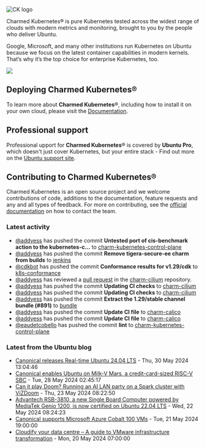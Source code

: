 ![CK logo](https://assets.ubuntu.com/v1/451d4cf4-Charmed+Kubernetes_RGB_onWhite_2022.svg)

Charmed Kubernetes® is pure Kubernetes tested across the widest range of clouds with modern metrics and monitoring, brought to you by the people who deliver Ubuntu.

Google, Microsoft, and many other institutions run Kubernetes on Ubuntu because we focus on the latest container capabilities in modern kernels. That’s why it’s the top choice for enterprise Kubernetes, too.

![](https://assets.ubuntu.com/v1/843c77b6-juju-at-a-glace.svg)

## Deploying Charmed Kubernetes®

To learn more about **Charmed Kubernetes**®, including how to install it on your own cloud, please visit the [Documentation][docs].

## Professional support

Professional upport for **Charmed Kubernetes**® is covered by **Ubuntu Pro**, which doesn't just cover Kubernetes, but your entire stack - Find out more on the [Ubuntu support site](https://ubuntu.com/support).

## Contributing to Charmed Kubernetes®

Charmed Kubernetes is an open source project and we welcome contributions of code, additions to the documentation, feature requests and any and all types of feedback. For more on contributing, see the [official documentation][get-in-touch] on how to contact the team.

<!-- LINKS -->
[docs]: https://ubuntu.com/kubernetes/docs
[get-in-touch]: https://ubuntu.com/kubernetes/docs/get-in-touch

### Latest activity

<!-- activity starts -->
 - [@addyess](https://github.com/addyess) has pushed the commit **Untested port of cis-benchmark action to the kubernetes-c...** to [charm-kubernetes-control-plane](https://github.com/charmed-kubernetes/charm-kubernetes-control-plane)
 - [@addyess](https://github.com/addyess) has pushed the commit **Remove tigera-secure-ee charm from builds** to [jenkins](https://github.com/charmed-kubernetes/jenkins)
 - [@cdkbot](https://github.com/cdkbot) has pushed the commit **Conformance results for v1.29/cdk** to [k8s-conformance](https://github.com/charmed-kubernetes/k8s-conformance)
 - [@addyess](https://github.com/addyess) has reviewed a [pull request](https://github.com/charmed-kubernetes/charm-cilium/pull/12) in the [charm-cilium](https://github.com/charmed-kubernetes/charm-cilium) repository.
 - [@addyess](https://github.com/addyess) has pushed the commit **Updating CI checks** to [charm-cilium](https://github.com/charmed-kubernetes/charm-cilium)
 - [@addyess](https://github.com/addyess) has pushed the commit **Updating CI checks** to [charm-cilium](https://github.com/charmed-kubernetes/charm-cilium)
 - [@addyess](https://github.com/addyess) has pushed the commit **Extract the 1.29/stable channel bundle (#891)** to [bundle](https://github.com/charmed-kubernetes/bundle)
 - [@addyess](https://github.com/addyess) has pushed the commit **Update CI file** to [charm-calico](https://github.com/charmed-kubernetes/charm-calico)
 - [@addyess](https://github.com/addyess) has pushed the commit **Update CI file** to [charm-calico](https://github.com/charmed-kubernetes/charm-calico)
 - [@eaudetcobello](https://github.com/eaudetcobello) has pushed the commit **lint** to [charm-kubernetes-control-plane](https://github.com/charmed-kubernetes/charm-kubernetes-control-plane)
<!-- activity ends -->

<!-- roadmap starts -->

<!-- roadmap ends -->

### Latest from the Ubuntu blog

<!-- blog starts -->
* [Canonical releases Real-time Ubuntu 24.04 LTS](https://ubuntu.com//blog/real-time-24-04) - Thu, 30 May 2024 13:04:46 
* [Canonical enables Ubuntu on Milk-V Mars, a credit-card-sized RISC-V SBC](https://ubuntu.com//blog/canonical-enables-ubuntu-on-milk-v-mars) - Tue, 28 May 2024 02:45:17 
* [Can it play Doom? Running an AI LAN party on a Spark cluster with ViZDoom](https://ubuntu.com//blog/can-it-play-doom-running-an-ai-lan-party-on-a-spark-cluster-with-vizdoom) - Thu, 23 May 2024 08:22:50 
* [Advantech RSB-3810, a new Single Board Computer powered by MediaTek Genio 1200, is now certified on Ubuntu 22.04 LTS](https://ubuntu.com//blog/advantech-rsb-3810-mediatek-genio-ubuntu-certified) - Wed, 22 May 2024 08:24:23 
* [Canonical supports Microsoft Azure Cobalt 100 VMs](https://ubuntu.com//blog/ubuntu-supports-azure-cobalt-100-vms) - Tue, 21 May 2024 19:00:00 
* [Cloudify your data centre &#8211; A guide to VMware infrastructure transformation](https://ubuntu.com//blog/cloudify-your-data-centre) - Mon, 20 May 2024 07:00:00 
<!-- blog ends -->
